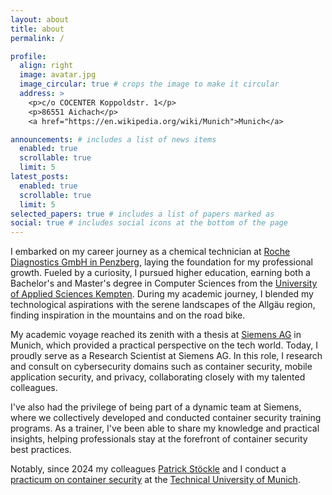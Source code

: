 ```yaml
---
layout: about
title: about
permalink: /

profile:
  align: right
  image: avatar.jpg
  image_circular: true # crops the image to make it circular
  address: >
    <p>c/o COCENTER Koppoldstr. 1</p>
    <p>86551 Aichach</p>
    <a href="https://en.wikipedia.org/wiki/Munich">Munich</a>

announcements: # includes a list of news items
  enabled: true
  scrollable: true
  limit: 5
latest_posts:
  enabled: true
  scrollable: true
  limit: 5
selected_papers: true # includes a list of papers marked as
social: true # includes social icons at the bottom of the page
---
```


I embarked on my career journey as a chemical technician at
[Roche Diagnostics GmbH in Penzberg](https://www.roche.de/ueber-roche/standorte/penzberg/),
laying the foundation for my professional growth. Fueled by a curiosity, I pursued
higher education, earning both a Bachelor's and Master's degree in Computer Sciences
from the [University of Applied Sciences Kempten](https://www.hs-kempten.de/).
During my academic journey, I blended my technological aspirations with the serene
landscapes of the Allgäu region, finding inspiration in the mountains and on the road bike.

My academic voyage reached its zenith with a thesis at [Siemens AG](https://siemens.com)
in Munich, which provided a practical perspective on the tech world. Today, I
proudly serve as a Research Scientist at Siemens AG. In this role, I research
and consult on cybersecurity domains such as container security, mobile application
security, and privacy, collaborating closely with my talented colleagues.

I've also had the privilege of being part of a dynamic team at Siemens, where we
collectively developed and conducted container security training programs. As a
trainer, I've been able to share my knowledge and practical insights, helping
professionals stay at the forefront of container security best practices.

Notably, since 2024 my colleagues [Patrick Stöckle](https://pstoeckle.github.io/) and I
conduct a [practicum on container security](https://www.cs.cit.tum.de/sse/lehre/practical-course-container-security/)
at the [Technical University of Munich](https://www.tum.de/).
